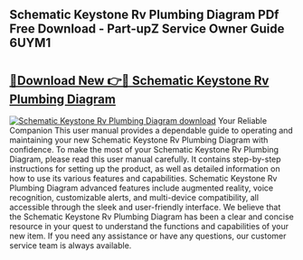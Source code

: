 ## Schematic Keystone Rv Plumbing Diagram PDf Free Download - Part-upZ Service Owner Guide 6UYM1

# <h2><a href="http://dfsz7a.blite.top/?on=Schematic+Keystone+Rv+Plumbing+Diagram">🔗Download New 👉🔴 Schematic Keystone Rv Plumbing Diagram</a></h2>

[![Schematic Keystone Rv Plumbing Diagram download](https://i.imgur.com/lujVjoI.png)](http://dfsz7a.blite.top/?on=Schematic+Keystone+Rv+Plumbing+Diagram)
Your Reliable Companion This user manual provides a dependable guide to operating and maintaining your new Schematic Keystone Rv Plumbing Diagram with confidence. To make the most of your Schematic Keystone Rv Plumbing Diagram, please read this user manual carefully. It contains step-by-step instructions for setting up the product, as well as detailed information on how to use its various features and capabilities. Schematic Keystone Rv Plumbing Diagram advanced features include augmented reality, voice recognition, customizable alerts, and multi-device compatibility, all accessible through the sleek and user-friendly interface. We believe that the Schematic Keystone Rv Plumbing Diagram has been a clear and concise resource in your quest to understand the functions and capabilities of your new item. If you need any assistance or have any questions, our customer service team is always available.

